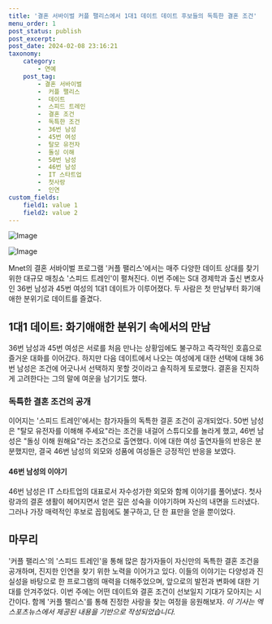 ```yaml
---
title: '결혼 서바이벌 커플 팰리스에서 1대1 데이트 데이트 후보들의 독특한 결혼 조건'
menu_order: 1
post_status: publish
post_excerpt: 
post_date: 2024-02-08 23:16:21
taxonomy:
    category:
        - 연예
    post_tag:
        - 결혼 서바이벌
        -  커플 팰리스
        -  데이트
        -  스피드 트레인
        -  결혼 조건
        -  독특한 조건
        -  36번 남성
        -  45번 여성
        -  탈모 유전자
        -  돌싱 이해
        -  50번 남성
        -  46번 남성
        -  IT 스타트업
        -  첫사랑
        -  인연
custom_fields:
    field1: value 1
    field2: value 2
---
```


![Image](https://mimgnews.pstatic.net/image/311/2024/02/06/0001689400_001_20240206235101299.jpg?type=w540)

![Image](https://ssl.pstatic.net/mimgnews/image/311/2024/02/06/0001689400_002_20240206235101368.jpg?type=w540)

Mnet의 결혼 서바이벌 프로그램 '커플 팰리스'에서는 매주 다양한 데이트 상대를 찾기 위한 대규모 매칭쇼 '스피드 트레인'이 펼쳐진다. 이번 주에는 S대 경제학과 출신 변호사인 36번 남성과 45번 여성의 1대1 데이트가 이루어졌다. 두 사람은 첫 만남부터 화기애애한 분위기로 데이트를 즐겼다.
## 1대1 데이트: 화기애애한 분위기 속에서의 만남
36번 남성과 45번 여성은 서로를 처음 만나는 상황임에도 불구하고 즉각적인 호흡으로 즐거운 대화를 이어갔다. 하지만 다음 데이트에서 나오는 여성에게 대한 선택에 대해 36번 남성은 조건에 어긋나서 선택하지 못할 것이라고 솔직하게 토로했다. 결혼을 진지하게 고려한다는 그의 말에 여운을 남기기도 했다.
### 독특한 결혼 조건의 공개
이어지는 '스피드 트레인'에서는 참가자들의 독특한 결혼 조건이 공개되었다. 50번 남성은 "탈모 유전자를 이해해 주세요"라는 조건을 내걸어 스튜디오를 놀라게 했고, 46번 남성은 "돌싱 이해 원해요"라는 조건으로 출연했다. 이에 대한 여성 출연자들의 반응은 분분했지만, 결국 46번 남성의 외모와 성품에 여성들은 긍정적인 반응을 보였다.
#### 46번 남성의 이야기
46번 남성은 IT 스타트업의 대표로서 자수성가한 외모와 함께 이야기를 풀어냈다. 첫사랑과의 결혼 생활이 헤어지면서 얻은 깊은 성숙을 이야기하며 자신의 내면을 드러냈다. 그러나 가장 매력적인 후보로 꼽힘에도 불구하고, 단 한 표만을 얻을 뿐이었다.
## 마무리
'커플 팰리스'의 '스피드 트레인'을 통해 많은 참가자들이 자신만의 독특한 결혼 조건을 공개하며, 진지한 인연을 찾기 위한 노력을 이어가고 있다. 이들의 이야기는 다양성과 진실성을 바탕으로 한 프로그램의 매력을 더해주었으며, 앞으로의 발전과 변화에 대한 기대를 안겨주었다. 이번 주에는 어떤 데이트와 결혼 조건이 선보일지 기대가 모아지는 시간이다. 함께 '커플 팰리스'를 통해 진정한 사랑을 찾는 여정을 응원해보자.
*이 기사는 엑스포츠뉴스에서 제공된 내용을 기반으로 작성되었습니다.*
